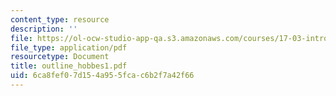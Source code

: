 ```yaml
---
content_type: resource
description: ''
file: https://ol-ocw-studio-app-qa.s3.amazonaws.com/courses/17-03-introduction-to-political-thought-spring-2004/6ca8fef07d154a955fcac6b2f7a42f66_outline_hobbes1.pdf
file_type: application/pdf
resourcetype: Document
title: outline_hobbes1.pdf
uid: 6ca8fef0-7d15-4a95-5fca-c6b2f7a42f66
---
```

